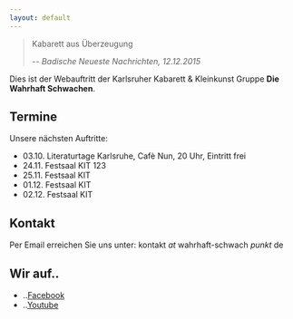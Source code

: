 ```yaml
---
layout: default
---
```


>Kabarett aus Überzeugung
>
> -- <cite>Badische Neueste Nachrichten, 12.12.2015</cite>

Dies ist der Webauftritt der Karlsruher Kabarett & Kleinkunst Gruppe **Die Wahrhaft Schwachen**.

## Termine

Unsere nächsten Auftritte:

* 03.10. Literaturtage Karlsruhe, Cafè Nun, 20 Uhr, Eintritt frei
* 24.11. Festsaal KIT 123
* 25.11. Festsaal KIT
* 01.12. Festsaal KIT
* 02.12. Festsaal KIT

## Kontakt

Per Email erreichen Sie uns unter:
kontakt *at* wahrhaft-schwach *punkt* de

## Wir auf..

* ..[Facebook](https://www.facebook.com/diewahrhaftschwachen)
* ..[Youtube](https://www.youtube.com/channel/UCUGTISDvY5PBIDK0J_-zrCQ)
